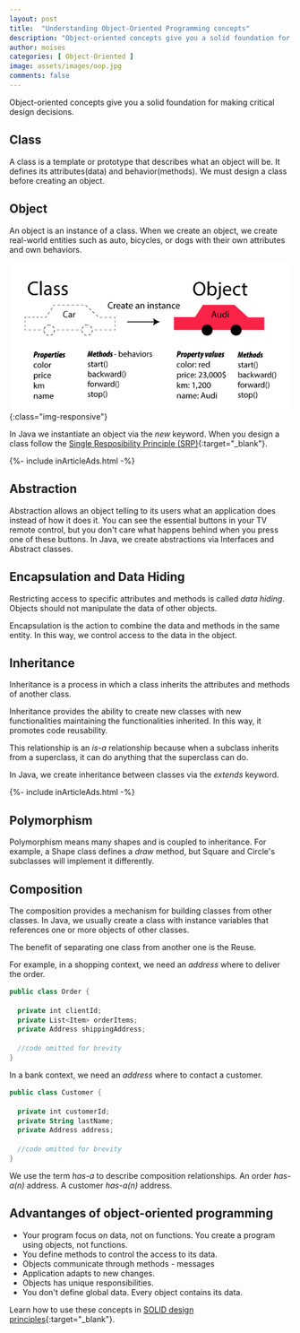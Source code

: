 ```yaml
---
layout: post
title:  "Understanding Object-Oriented Programming concepts"
description: "Object-oriented concepts give you a solid foundation for making critical design decisions."
author: moises
categories: [ Object-Oriented ]
image: assets/images/oop.jpg
comments: false
---
```


Object-oriented concepts give you a solid foundation for making critical design decisions.

## Class

A class is a template or prototype that describes what an object will be. It defines its attributes(data) and behavior(methods). We must design a class before creating an object.

## Object

An object is an instance of a class. When we create an object, we create real-world entities such as auto, bicycles, or dogs with their own attributes and own behaviors.

![class and object](/assets/images/carClass.jpg){:class="img-responsive"}

In Java we instantiate an object via the *new* keyword. When you design a class follow the [Single Resposibility Principle (SRP)](https://codersite.dev/solid-principles-the-definitive-guide/){:target="_blank"}.

<div>
{%- include inArticleAds.html -%}
</div>

## Abstraction

Abstraction allows an object telling to its users what an application does instead of how it does it. You can see the essential buttons in your TV remote control, but you don't care what happens behind when you press one of these buttons. In Java, we create abstractions via Interfaces and Abstract classes.

## Encapsulation and Data Hiding

Restricting access to specific attributes and methods is called *data hiding*. Objects should not manipulate the data of other objects. 

Encapsulation is the action to combine the data and methods in the same entity. In this way, we control access to the data in the object.

## Inheritance

Inheritance is a process in which a class inherits the attributes and methods of another class.

Inheritance provides the ability to create new classes with new functionalities maintaining the functionalities inherited. In this way, it promotes code reusability.

This relationship is an *is-a* relationship because when a subclass inherits from a superclass, it can do anything that the superclass can do. 

In Java, we create inheritance between classes via the *extends* keyword.

<div>
{%- include inArticleAds.html -%}
</div>

## Polymorphism

Polymorphism means many shapes and is coupled to inheritance. For example, a Shape class defines a *draw* method, but Square and Circle's subclasses will implement it differently.

## Composition

The composition provides a mechanism for building classes from other classes. In Java, we usually create a class with instance variables that references one or more objects of other classes.

The benefit of separating one class from another one is the Reuse.

For example, in a shopping context, we need an *address* where to deliver the order.

```kotlin
public class Order {

  private int clientId;
  private List<Item> orderItems;
  private Address shippingAddress;
  
  //code omitted for brevity
}
```

In a bank context, we need an *address* where to contact a customer.

```kotlin
public class Customer {

  private int customerId;
  private String lastName;
  private Address address;
  
  //code omitted for brevity
}
```

We use the term *has-a* to describe composition relationships. An order *has-a(n)* address. A customer *has-a(n)* address.

## Advantanges of object-oriented programming

- Your program focus on data, not on functions. You create a program using objects, not functions.
- You define methods to control the access to its data.
- Objects communicate through methods - messages
- Application adapts to new changes.
- Objects has unique responsibilities.
- You don't define global data. Every object contains its data.

Learn how to use these concepts in [SOLID design principles](https://codersite.dev/open-closed-principle/){:target="_blank"}.
